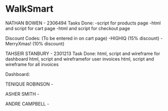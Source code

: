 # WalkSmart

NATHAN BOWEN - 2306494
Tasks Done:
-script for products page
-html and script for cart page
-html and script for checkout page

Discount Codes: (To be entered in on cart page)
-HIGHIQ (15% discount)
-MerryXmas! (10% discount)


TAHSEIR STANBURY - 2301213
Task Done:
html, script and wireframe for dashboard
html, script and wireframefor user invoices
html, script and wireframe for all invoices

Dashboard: 

TENIQUE ROBINSON - 

ASHER SMITH - 

ANDRE CAMPBELL - 
